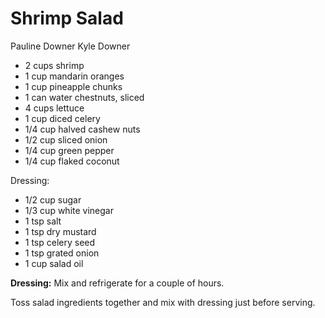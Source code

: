 # Shrimp Salad

Pauline Downer
Kyle Downer

- 2 cups shrimp
- 1 cup mandarin oranges
- 1 cup pineapple chunks
- 1 can water chestnuts, sliced
- 4 cups lettuce
- 1 cup diced celery
- 1/4 cup halved cashew nuts
- 1/2 cup sliced onion
- 1/4 cup green pepper
- 1/4 cup flaked coconut

Dressing:

- 1/2 cup sugar
- 1/3 cup white vinegar
- 1 tsp salt
- 1 tsp dry mustard
- 1 tsp celery seed
- 1 tsp grated onion
- 1 cup salad oil

**Dressing:** Mix and refrigerate for a couple of hours.

Toss salad ingredients together and mix with dressing just before serving.